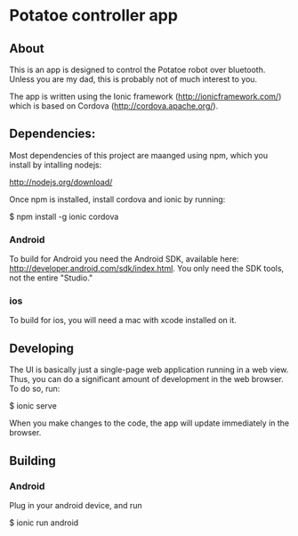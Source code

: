 # Potatoe controller app

## About

This is an app is designed to control the Potatoe robot over bluetooth. Unless you are my dad, this is probably not of much interest to you.

The app is written using the Ionic framework (http://ionicframework.com/) which is based on Cordova (http://cordova.apache.org/).  

## Dependencies:

  Most dependencies of this project are maanged using npm, which you install by intalling nodejs:

  http://nodejs.org/download/

  Once npm is installed, install cordova and ionic by running:

  $ npm install -g ionic cordova

### Android

  To build for Android you need the Android SDK, available here: http://developer.android.com/sdk/index.html. You only need the SDK tools, not the entire "Studio."   

### ios

  To build for ios, you will need a mac with xcode installed on it.

## Developing

The UI is basically just a single-page web application running in a web view. Thus, you can do a significant amount of development in the web browser. To do so, run:

  $ ionic serve

When you make changes to the code, the app will update immediately in the browser.

## Building

### Android

  Plug in your android device, and run

  $ ionic run android
